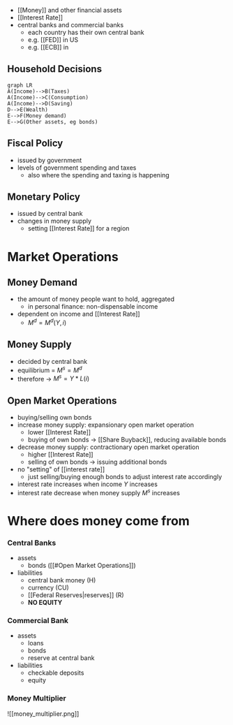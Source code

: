 - [[Money]] and other financial assets
- [[Interest Rate]]
- central banks and commercial banks
	- each country has their own central bank
	- e.g. [[FED]] in US
	- e.g. [[ECB]] in

## Household Decisions
```mermaid
graph LR
A(Income)-->B(Taxes)
A(Income)-->C(Consumption)
A(Income)-->D(Saving)
D-->E(Wealth)
E-->F(Money demand)
E-->G(Other assets, eg bonds)
```

## Fiscal Policy
- issued by government
- levels of government spending and taxes
	- also where the spending and taxing is happening

## Monetary Policy
- issued by central bank
- changes in money supply
	- setting [[Interest Rate]] for a region

# Market Operations
## Money Demand
- the amount of money people want to hold, aggregated
	- in personal finance: non-dispensable income
- dependent on income and [[Interest Rate]]
	- $M^{d} = M^{d}(Y, i)$

## Money Supply
- decided by central bank
- equilibrium = $M^{s} = M^{d}$
- therefore -> $M^{s} = Y * L(i)$

## Open Market Operations
- buying/selling own bonds
- increase money supply: expansionary open market operation
	- lower [[Interest Rate]]
	- buying of own bonds -> [[Share Buyback]], reducing available bonds
- decrease money supply: contractionary open market operation
	- higher [[Interest Rate]]
	- selling of own bonds -> issuing additional bonds
- no "setting" of [[interest rate]]
	- just selling/buying enough bonds to adjust interest rate accordingly
- interest rate increases when income $Y$ increases
- interest rate decrease when money supply $M^{s}$ increases

# Where does money come from
### Central Banks
- assets
	- bonds ([[#Open Market Operations]])
- liabilities
	- central bank money (H)
	- currency (CU)
	- [[Federal Reserves|reserves]] (R)
	- **NO EQUITY**
	
### Commercial Bank
- assets
	- loans
	- bonds
	- reserve at central bank
- liabilities
	- checkable deposits
	- equity

### Money Multiplier
![[money_multiplier.png]]
